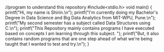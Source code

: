 //program to understand this repository
#include<stdio.h>
void main()
{
    printf("Hi, my name is Shirin.\n");
    printf("I'm currently doing my Bachelor's Degree in Data Science and Big Data Analytics from MIT-WPU, Pune.\n");
    printf("My second semester has a subject called Data Structures using C.\n");
    printf("This Repository mainly contains programs I have executed based on concepts I am learning through this subject. ");
    printf("But, it also contains random programs that are one step ahead of what we're being taught that I wanted to test and try.\n");
}
